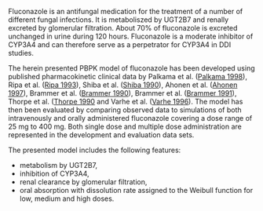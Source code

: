 Fluconazole is an antifungal medication for the treatment of a number of different fungal infections. It is metaboliszed by UGT2B7 and renally excreted by glomerular filtration. About 70% of fluconazole is excreted unchanged in urine during 120 hours.  Fluconazole is a moderate inhibitor of CYP3A4 and can therefore serve as a perpetrator for CYP3A4 in DDI studies. 

The herein presented PBPK model of fluconazole has been developed using published pharmacokinetic clinical data by Palkama et al. ([Palkama 1998](#5-references)), Ripa et al. ([Ripa 1993](#5-references)), Shiba et al. ([Shiba 1990](#5-references)), Ahonen et al. ([Ahonen 1997](#5-references)), Brammer et al. ([Brammer 1990](#5-references)), Brammer et al. ([Brammer 1991](#5-references)), Thorpe et al. ([Thorpe 1990](#5-references) and Varhe et al. ([Varhe 1996](#5-references)). 
The model has then been evaluated by comparing observed data to simulations of both intravenously and orally administered fluconazole covering a dose range of 25 mg to 400 mg. Both single dose and multiple dose administration are represented in the development and evaluation data sets. 

The presented model includes the following features:

- metabolism by UGT2B7,
- inhibition of CYP3A4,
- renal clearance by glomerular filtration,
- oral absorption with dissolution rate assigned to the Weibull function for low, medium and high doses.



